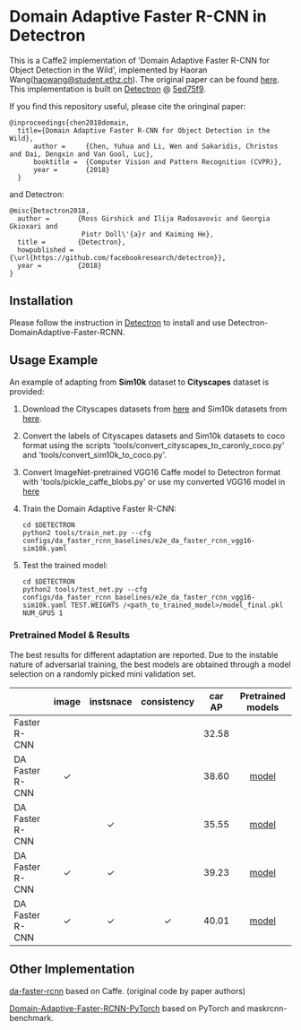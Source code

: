 # Domain Adaptive Faster R-CNN in Detectron 

This is a Caffe2 implementation of 'Domain Adaptive Faster R-CNN for Object Detection in the Wild', implemented by Haoran Wang(haowang@student.ethz.ch). The original paper can be found [here](https://arxiv.org/pdf/1803.03243.pdf). This implementation is built on [Detectron](https://github.com/facebookresearch/Detectron) @ [5ed75f9](https://github.com/facebookresearch/Detectron/tree/5ed75f9d672b3c78b7da92d9b2321d04f33a7ccc).

If you find this repository useful, please cite the oringinal paper:

```
@inproceedings{chen2018domain,
  title={Domain Adaptive Faster R-CNN for Object Detection in the Wild},
      author =     {Chen, Yuhua and Li, Wen and Sakaridis, Christos and Dai, Dengxin and Van Gool, Luc},
      booktitle =  {Computer Vision and Pattern Recognition (CVPR)},
      year =       {2018}
  }
```

and Detectron:

```
@misc{Detectron2018,
  author =       {Ross Girshick and Ilija Radosavovic and Georgia Gkioxari and
                  Piotr Doll\'{a}r and Kaiming He},
  title =        {Detectron},
  howpublished = {\url{https://github.com/facebookresearch/detectron}},
  year =         {2018}
}
```
## Installation

Please follow the instruction in [Detectron](https://github.com/facebookresearch/Detectron) to install and use Detectron-DomainAdaptive-Faster-RCNN.

## Usage Example

An example of adapting from **Sim10k** dataset to **Cityscapes** dataset is provided:
1. Download the Cityscapes datasets from [here](https://www.cityscapes-dataset.com/downloads/) and Sim10k datasets from [here](https://fcav.engin.umich.edu/sim-dataset).

2. Convert the labels of Cityscapes datasets and Sim10k datasets to coco format using the scripts 'tools/convert_cityscapes_to_caronly_coco.py' and 'tools/convert_sim10k_to_coco.py'.

3. Convert ImageNet-pretrained VGG16 Caffe model to Detectron format with 'tools/pickle_caffe_blobs.py' or use my converted VGG16 model in [here](https://drive.google.com/file/d/1nlo6TJt0AwlPIkG8e3aXjdVNdmaLOytg/view?usp=sharing) 

4. Train the Domain Adaptive Faster R-CNN:
    ```Shell
    cd $DETECTRON
    python2 tools/train_net.py --cfg configs/da_faster_rcnn_baselines/e2e_da_faster_rcnn_vgg16-sim10k.yaml
    
5. Test the trained model:
    ```Shell
    cd $DETECTRON
    python2 tools/test_net.py --cfg configs/da_faster_rcnn_baselines/e2e_da_faster_rcnn_vgg16-sim10k.yaml TEST.WEIGHTS /<path_to_trained_model>/model_final.pkl NUM_GPUS 1

### Pretrained Model & Results

The best results for different adaptation are reported. Due to the instable nature of adversarial training, the best models are obtained through a model selection on a randomly picked mini validation set.

|                  | image                | instsnace            | consistency          | car AP| Pretrained models|
|------------------|:--------------------:|:--------------------:|:--------------------:|:-----:|:---:|
| Faster R-CNN     |                      |                      |                      | 32.58 ||
| DA Faster R-CNN  |✓                     |                      |                      | 38.60 |[model](https://polybox.ethz.ch/index.php/s/sSasYjKd2mZOiGL)| 
| DA Faster R-CNN  |                      |✓                     |                      | 35.55 |[model](https://polybox.ethz.ch/index.php/s/rIsd4rup5u35Ym1)|
| DA Faster R-CNN  |✓                     |✓                     |                      | 39.23 |[model](https://polybox.ethz.ch/index.php/s/He0YvLrAhWB1Amc)| 
| DA Faster R-CNN  |✓                     |✓                     |✓                     | 40.01 |[model](https://polybox.ethz.ch/index.php/s/apeC2oZ1iPD5dgw)|

## Other Implementation
[da-faster-rcnn](https://github.com/yuhuayc/da-faster-rcnn) based on Caffe. (original code by paper authors)

[Domain-Adaptive-Faster-RCNN-PyTorch](https://github.com/krumo/Domain-Adaptive-Faster-RCNN-PyTorch) based on PyTorch and maskrcnn-benchmark.
